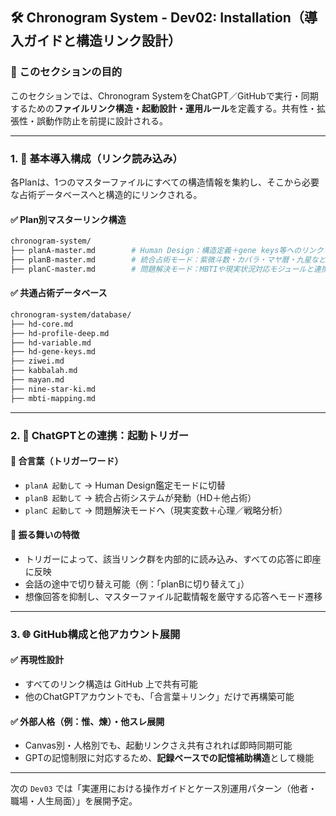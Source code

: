 ## 🛠 Chronogram System - Dev02: Installation（導入ガイドと構造リンク設計）

### 📌 このセクションの目的

このセクションでは、Chronogram SystemをChatGPT／GitHubで実行・同期するための**ファイルリンク構造・起動設計・運用ルール**を定義する。共有性・拡張性・誤動作防止を前提に設計される。

---

### 1. 🔗 基本導入構成（リンク読み込み）

各Planは、1つのマスターファイルにすべての構造情報を集約し、そこから必要な占術データベースへと構造的にリンクされる。

#### ✅ Plan別マスターリンク構造

```bash
chronogram-system/
├── planA-master.md        # Human Design：構造定義＋gene keys等へのリンク
├── planB-master.md        # 統合占術モード：紫微斗数・カバラ・マヤ暦・九星などをリンク
├── planC-master.md        # 問題解決モード：MBTIや現実状況対応モジュールと連携
```

#### ✅ 共通占術データベース

```bash
chronogram-system/database/
├── hd-core.md
├── hd-profile-deep.md
├── hd-variable.md
├── hd-gene-keys.md
├── ziwei.md
├── kabbalah.md
├── mayan.md
├── nine-star-ki.md
├── mbti-mapping.md
```

---

### 2. 🧠 ChatGPTとの連携：起動トリガー

#### 📣 合言葉（トリガーワード）

- `planA 起動して` → Human Design鑑定モードに切替
- `planB 起動して` → 統合占術システムが発動（HD＋他占術）
- `planC 起動して` → 問題解決モードへ（現実変数＋心理／戦略分析）

#### 🔄 振る舞いの特徴

- トリガーによって、該当リンク群を内部的に読み込み、すべての応答に即座に反映
- 会話の途中で切り替え可能（例：「planBに切り替えて」）
- 想像回答を抑制し、マスターファイル記載情報を厳守する応答へモード遷移

---

### 3. 🌐 GitHub構成と他アカウント展開

#### ✅ 再現性設計

- すべてのリンク構造は GitHub 上で共有可能
- 他のChatGPTアカウントでも、「合言葉＋リンク」だけで再構築可能

#### ✅ 外部人格（例：惟、煉）・他スレ展開

- Canvas別・人格別でも、起動リンクさえ共有されれば即時同期可能
- GPTの記憶制限に対応するため、**記録ベースでの記憶補助構造**として機能

---

次の `Dev03` では「実運用における操作ガイドとケース別運用パターン（他者・職場・人生局面）」を展開予定。

